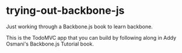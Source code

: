 trying-out-backbone-js
======================

Just working through a Backbone.js book to learn backbone.

This is the TodoMVC app that you can build by following along in Addy Osmani's Backbone.js Tutorial book. 
